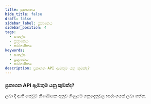 ```yaml
---
title: ප්‍රකාශන​ය
hide_title: false
draft: false
sidebar_label: ප්‍රකාශන​ය
sidebar_position: 4
tags:
  - සංකල්ප
  - ප්‍රකාශන​ය
  - පාරිභාෂිතය
keywords:
  - සංකල්ප
  - ප්‍රකාශන​ය
  - පාරිභාෂිතය
description: ප්‍රකාශන API ඇමතුම යනු කුමක්ද?
---
```


### ප්‍රකාශන API ඇමතුම යනු කුමක්ද?

ලබා දී ඇති සෙවුම් නිර්ණායක අනුව ගිණුමේ ගනුදෙනුවල සාරාංශයක් ලබා ගන්න.
